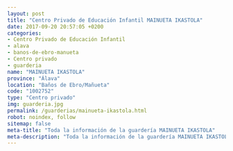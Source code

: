```yaml
---
layout: post
title: "Centro Privado de Educación Infantil MAINUETA IKASTOLA"
date: 2017-09-20 20:57:05 +0200
categories:
- Centro Privado de Educación Infantil
- alava
- banos-de-ebro-manueta
- Centro privado
- guarderia
name: "MAINUETA IKASTOLA"
province: "Álava"
location: "Baños de Ebro/Mañueta"
code: "1002752"
type: "Centro privado"
img: guarderia.jpg
permalink: /guarderias/mainueta-ikastola.html
robot: noindex, follow
sitemap: false
meta-title: "Toda la información de la guardería MAINUETA IKASTOLA"
meta-description: "Toda la información de la guardería MAINUETA IKASTOLA"
---
```

